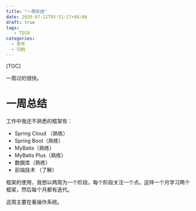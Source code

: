 ```yaml
---
title: "一周总结"
date: 2020-07-12T05:51:17+08:00
draft: true
tags: 
   - TECH
categories:
  - 思考
  - 归档
---
```


[TOC]

一周过的很快。

<!--more-->

# 一周总结

工作中我还不熟悉的框架有：

- Spring Cloud （熟练）
- Spring Boot（熟练）
- MyBatis（熟练）
- MyBatis Plus（熟练）
- 数据库（熟练）
- 前端技术 （了解）

框架的使用，我想以两周为一个阶段，每个阶段关注一个点。这样一个月学习两个框架，然后每个月都有迭代。

这周主要在看操作系统。


